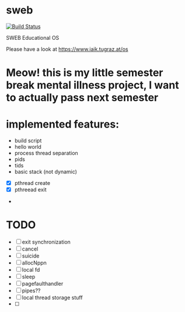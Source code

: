 # sweb
[![Build Status](https://travis-ci.org/IAIK/sweb.svg?branch=main)](https://travis-ci.org/IAIK/sweb)

SWEB Educational OS

Please have a look at https://www.iaik.tugraz.at/os

# Meow! this is my little semester break mental illness project, I want to actually pass next semester

# implemented features:
- build script
- hello world
- process thread separation
- pids
- tids
- basic stack (not dynamic)
- [x] pthread create
- [x] pthreead exit
- 
# TODO
- [ ] exit synchronization
- [ ] cancel
- [ ] suicide
- [ ] allocNppn
- [ ] local fd
- [ ] sleep
- [ ] pagefaulthandler
- [ ] pipes??
- [ ] local thread storage stuff
- [ ]  
